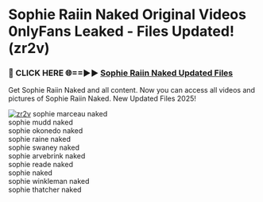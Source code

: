 # Sophie Raiin Naked Original Videos 0nlyFans Leaked - Files Updated! (zr2v)

<h3>🔴 CLICK HERE 🌐==►► <a href="https://tinyurl.com/yckcrads" rel="nofollow">Sophie Raiin Naked Updated Files</a></h3>

Get Sophie Raiin Naked and all content. Now you can access all videos and pictures of Sophie Raiin Naked. New Updated Files 2025!

[![zr2v](https://i.imgur.com/hpKpOFt.gif)](https://tinyurl.com/yckcrads)
sophie marceau naked<br>
sophie mudd naked<br>
sophie okonedo naked<br>
sophie raine naked<br>
sophie swaney naked<br>
sophie arvebrink naked<br>
sophie reade naked<br>
sophie naked<br>
sophie winkleman naked<br>
sophie thatcher naked